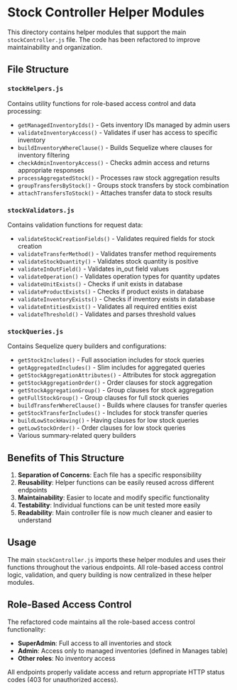 # Stock Controller Helper Modules

This directory contains helper modules that support the main `stockController.js` file. The code has been refactored to improve maintainability and organization.

## File Structure

### `stockHelpers.js`
Contains utility functions for role-based access control and data processing:
- `getManagedInventoryIds()` - Gets inventory IDs managed by admin users
- `validateInventoryAccess()` - Validates if user has access to specific inventory
- `buildInventoryWhereClause()` - Builds Sequelize where clauses for inventory filtering
- `checkAdminInventoryAccess()` - Checks admin access and returns appropriate responses
- `processAggregatedStock()` - Processes raw stock aggregation results
- `groupTransfersByStock()` - Groups stock transfers by stock combination
- `attachTransfersToStock()` - Attaches transfer data to stock results

### `stockValidators.js`
Contains validation functions for request data:
- `validateStockCreationFields()` - Validates required fields for stock creation
- `validateTransferMethod()` - Validates transfer method requirements
- `validateStockQuantity()` - Validates stock quantity is positive
- `validateInOutField()` - Validates in_out field values
- `validateOperation()` - Validates operation types for quantity updates
- `validateUnitExists()` - Checks if unit exists in database
- `validateProductExists()` - Checks if product exists in database
- `validateInventoryExists()` - Checks if inventory exists in database
- `validateEntitiesExist()` - Validates all required entities exist
- `validateThreshold()` - Validates and parses threshold values

### `stockQueries.js`
Contains Sequelize query builders and configurations:
- `getStockIncludes()` - Full association includes for stock queries
- `getAggregatedIncludes()` - Slim includes for aggregated queries
- `getStockAggregationAttributes()` - Attributes for stock aggregation
- `getStockAggregationOrder()` - Order clauses for stock aggregation
- `getStockAggregationGroup()` - Group clauses for stock aggregation
- `getFullStockGroup()` - Group clauses for full stock queries
- `buildTransferWhereClause()` - Builds where clauses for transfer queries
- `getStockTransferIncludes()` - Includes for stock transfer queries
- `buildLowStockHaving()` - Having clauses for low stock queries
- `getLowStockOrder()` - Order clauses for low stock queries
- Various summary-related query builders

## Benefits of This Structure

1. **Separation of Concerns**: Each file has a specific responsibility
2. **Reusability**: Helper functions can be easily reused across different endpoints
3. **Maintainability**: Easier to locate and modify specific functionality
4. **Testability**: Individual functions can be unit tested more easily
5. **Readability**: Main controller file is now much cleaner and easier to understand

## Usage

The main `stockController.js` imports these helper modules and uses their functions throughout the various endpoints. All role-based access control logic, validation, and query building is now centralized in these helper modules.

## Role-Based Access Control

The refactored code maintains all the role-based access control functionality:
- **SuperAdmin**: Full access to all inventories and stock
- **Admin**: Access only to managed inventories (defined in Manages table)
- **Other roles**: No inventory access

All endpoints properly validate access and return appropriate HTTP status codes (403 for unauthorized access).